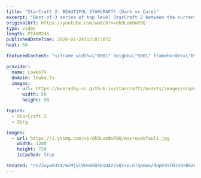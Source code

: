 ```yaml
---
title: "StarCraft 2: BEAUTIFUL STARCRAFT! (Dark vs Cure)"
excerpt: "Best-of-3 series of top level StarCraft 2 between the current World Champion Dark and the strongest up-and-coming player Cure. A sick series of Zerg versus Terran where both players play what is considered to be a classical style of StarCraft 2 focused around Marine Marauder Medivac and Mutalisks Zerglings"
originalUrl: https://youtube.com/watch?v=dk9Lom8nR9Q
type: video
length: PT46M24S
publishedDateTime: 2020-01-24T13:07:07Z
heat: 50

featuredContent: "<iframe width=\"800\" height=\"500\" frameborder=\"0\" src=\"https://www.youtube.com/embed/dk9Lom8nR9Q\" allow=\"accelerometer; autoplay; encrypted-media; gyroscope; picture-in-picture\" allowfullscreen></iframe>"

provider:
  name: LowkoTV
  domain: lowko.tv
  images:
    - url: https://everyday-cc.github.io/starcraft2/assets/images/organizations/lowko.tv-50x50.jpg
      width: 50
      height: 50

topics:
  - StarCraft 2
  - Zerg

images:
  - url: https://i.ytimg.com/vi/dk9Lom8nR9Q/maxresdefault.jpg
    width: 1280
    height: 720
    isCached: true

secured: "cnZZwyxm3Y4/mcMjViVU+m5DsBsU4z7xQs+ULnTqa8oo/9UpE9iFBIsd+BSaBuHBeprBUfhd7Bg5SHekbKTbE31XPv3XyZM82g1fefhCr/aP93GAFuMIn6iammQkzdy5bCBFfbcB/jloPWrrbWbi8NgMS5UhqDEz7diIdh85VLyJJ6SaUX4d5FayXnZIK1WUn8zHl4/I7DaZrOGr2+i2bmqdd0U/pBiCZ3a74bRtHJAbont117FVPj/CkS81jl0BygyWcTn8UfwHKhni5J8ySMwY5Z9ZUPMmgbgfNzUorg1Q/WL+iO3Dr8aqhaldmLswGpNBybUufp2BB6Vkom8brgf00yuBmDw9OSnC67A2cRb8VsW59zArseeom6I/pZPyoMJgUgyYBCzkShw6J9rMjTYmK/jmpcjyeRgTfSMaHGUYACvYjtcUbzPN3TdeQfMA;O5U42H/RVIQO9R7I6XL/SQ=="
---
```


